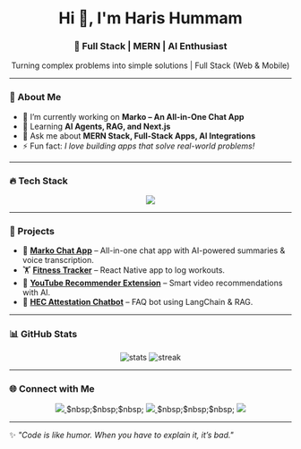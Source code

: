 <h1 align="center">Hi 👋, I'm Haris Hummam</h1>
<h3 align="center">🚀 Full Stack | MERN | AI Enthusiast</h3>

<p align="center">
  Turning complex problems into simple solutions | Full Stack (Web & Mobile) 
</p>

---

### 🌟 About Me  
- 🔭 I’m currently working on **Marko – An All-in-One Chat App**  
- 🌱 Learning **AI Agents, RAG, and Next.js**  
- 💬 Ask me about **MERN Stack, Full-Stack Apps, AI Integrations**  
- ⚡ Fun fact: *I love building apps that solve real-world problems!*  

---

### 🔥 Tech Stack  
<p align="center">
  <img src="https://skillicons.dev/icons?i=react,nextjs,tailwind,js,ts,html,css,nodejs,express,mongodb,python,django,git,github,vscode,figma" />
</p>

---

### 🚀 Projects  
- 💬 [**Marko Chat App**](https://github.com/harishummam/marko-app) – All-in-one chat app with AI-powered summaries & voice transcription.  
- 🏋️ [**Fitness Tracker**](https://github.com/harishummam/fitness-tracker) – React Native app to log workouts.  
- 🎥 [**YouTube Recommender Extension**](https://github.com/harishummam/youtube-extension) – Smart video recommendations with AI.  
- 🤖 [**HEC Attestation Chatbot**](https://github.com/harishummam/hec-chatbot) – FAQ bot using LangChain & RAG.  

---

### 📊 GitHub Stats  
<p align="center">
  <img src="https://github-readme-stats.vercel.app/api?username=harishummam&show_icons=true&theme=radical" alt="stats" />
  <img src="https://github-readme-streak-stats.herokuapp.com/?user=harishummam&theme=radical" alt="streak" />
</p>

---

### 🌐 Connect with Me  
<p align="center">
  <a href="https://linkedin.com/in/haris-hummam-a404621ba/" target="_blank">
    <img src="https://skillicons.dev/icons?i=linkedin" />
  </a>
  $nbsp;$nbsp;$nbsp;
  <a href="https://twitter.com/<your-twitter>" target="_blank">
    <img src="https://skillicons.dev/icons?i=twitter" />
  </a>
  $nbsp;$nbsp;$nbsp;
  <a href="mailto:harishummambaluch@gmail.com">
    <img src="https://skillicons.dev/icons?i=gmail" />
  </a>
</p>

---

✨ *"Code is like humor. When you have to explain it, it’s bad."*  
